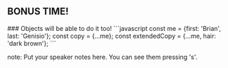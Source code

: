 ##  BONUS TIME!

<div>
### Objects will be able to do it too!
```javascript
const me = {first: 'Brian', last: 'Genisio'};
const copy = {...me};
const extendedCopy = {...me, hair: 'dark brown'};
```
</div>
<!-- .element: class="fragment" -->

note:
    Put your speaker notes here.
    You can see them pressing 's'.
